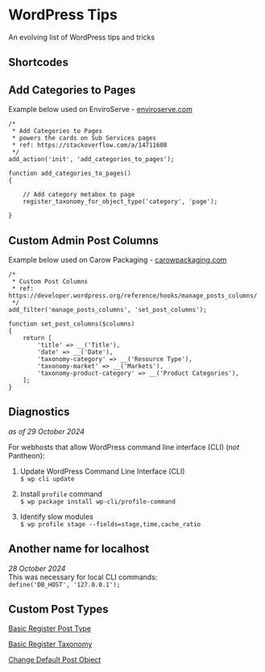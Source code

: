 # WordPress Tips
An evolving list of WordPress tips and tricks 


## Shortcodes 


## Add Categories to Pages 
Example below used on EnviroServe - [enviroserve.com](https://enviroserve.com)

`/*` <br>
` * Add Categories to Pages`<br>
` * powers the cards on Sub Services pages`<br>
` * ref: https://stackoverflow.com/a/14711608`<br>
` */`<br>
`add_action('init', 'add_categories_to_pages');`<br>
` `<br>
`function add_categories_to_pages()`<br>
`{`<br>
` `<br>
`    // Add category metabox to page`<br>
`    register_taxonomy_for_object_type('category', 'page');`<br>
` `<br>
`}`



## Custom Admin Post Columns 
Example below used on Carow Packaging - [carowpackaging.com](https://carowpackaging.com) 

`/*`<br>
` * Custom Post Columns`<br>
` * ref: https://developer.wordpress.org/reference/hooks/manage_posts_columns/` <br>
` */`<br>
`add_filter('manage_posts_columns', 'set_post_columns');`<br>
` `<br>
`function set_post_columns($columns)`<br>
`{`<br>
`    return [`<br>
`        'title' => __('Title'),`<br>
`        'date' => __('Date'),`<br>
`        'taxonomy-category' => __('Resource Type'),`<br>
`        'taxonomy-market' => __('Markets'),`<br>
`        'taxonomy-product-category' => __('Product Categories'),`<br>
`    ];`<br>
`}`



## Diagnostics 
*as of 29 October 2024* 

For webhosts that allow WordPress command line interface (CLI) (*not* Pantheon):

1. Update WordPress Command Line Interface (CLI) <br>
`$ wp cli update`

2. Install `profile` command <br>
`$ wp package install wp-cli/profile-command`

3. Identify slow modules <br>
`$ wp profile stage --fields=stage,time,cache_ratio`



## Another name for localhost 
*28 October 2024* <br>
This was necessary for local CLI commands: <br>
`define('DB_HOST', '127.0.0.1');`



## Custom Post Types
[Basic Register Post Type](basic-register-post-type.php)

[Basic Register Taxonomy](basic-register-post-type.php)

[Change Default Post Object](change-default-post-object.php)
